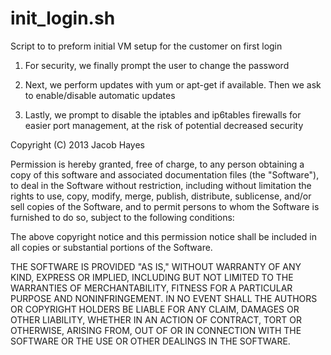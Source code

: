 init_login.sh
========

Script to to preform initial VM setup for the customer on first login


1. For security, we finally prompt the user to change the password

2. Next, we perform updates with yum or apt-get if available. Then we ask to enable/disable automatic updates

3. Lastly, we prompt to disable the iptables and ip6tables firewalls for easier port management, at the risk of potential decreased security

Copyright (C) 2013 Jacob Hayes

Permission is hereby granted, free of charge, to any person obtaining a copy of this software and associated documentation files (the "Software"), to deal in the Software without restriction, including without limitation the rights to use, copy, modify, merge, publish, distribute, sublicense, and/or sell copies of the Software, and to permit persons to whom the Software is furnished to do so, subject to the following conditions:

The above copyright notice and this permission notice shall be included in all copies or substantial portions of the Software.

THE SOFTWARE IS PROVIDED "AS IS," WITHOUT WARRANTY OF ANY KIND, EXPRESS OR IMPLIED, INCLUDING BUT NOT LIMITED TO THE WARRANTIES OF MERCHANTABILITY, FITNESS FOR A PARTICULAR PURPOSE AND NONINFRINGEMENT. IN NO EVENT SHALL THE AUTHORS OR COPYRIGHT HOLDERS BE LIABLE FOR ANY CLAIM, DAMAGES OR OTHER LIABILITY, WHETHER IN AN ACTION OF CONTRACT, TORT OR OTHERWISE, ARISING FROM, OUT OF OR IN CONNECTION WITH THE SOFTWARE OR THE USE OR OTHER DEALINGS IN THE SOFTWARE.
